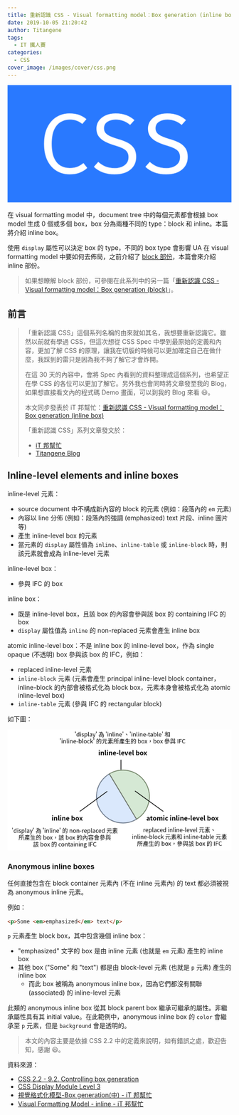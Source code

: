 ```yaml
---
title: 重新認識 CSS - Visual formatting model：Box generation (inline box)
date: 2019-10-05 21:20:42
author: Titangene
tags:
  - IT 鐵人賽
categories:
  - CSS
cover_image: /images/cover/css.png
---
```


![](../images/cover/css.png)

在 visual formatting model 中，document tree 中的每個元素都會根據 box model 生成 0 個或多個 box，box 分為兩種不同的 type：block 和 inline。本篇將介紹 inline box。

<!-- more -->

使用 `display` 屬性可以決定 box 的 type，不同的 box type 會影響 UA 在 visual formatting model 中要如何去佈局，之前介紹了 [block 部份](https://titangene.github.io/article/css-box-generation-block-box.html)，本篇會來介紹 inline 部份。

> 如果想瞭解 block 部份，可參閱在此系列中的另一篇「[重新認識 CSS - Visual formatting model：Box generation (block)](https://titangene.github.io/article/css-box-generation-block-box.html)」。

## 前言

> 「重新認識 CSS」這個系列名稱的由來就如其名，我想要重新認識它。雖然以前就有學過 CSS，但這次想從 CSS Spec 中學到最原始的定義和內容，更加了解 CSS 的原理，讓我在切版的時候可以更加確定自己在做什麼，我踩到的雷只是因為我不夠了解它才會炸開。
> 
> 在這 30 天的內容中，會將 Spec 內看到的資料整理成這個系列，也希望正在學 CSS 的各位可以更加了解它。另外我也會同時將文章發至我的 Blog，如果想直接看文內的程式碼 Demo 畫面，可以到我的 Blog 來看 😃。
> 
> 本文同步發表於 iT 邦幫忙：[重新認識 CSS - Visual formatting model：Box generation (inline box)](https://ithelp.ithome.com.tw/articles/10225035)
> 
> 「重新認識 CSS」系列文章發文於：
> - [iT 邦幫忙](https://ithelp.ithome.com.tw/users/20117586/ironman/2617)
> - [Titangene Blog](https://titangene.github.io/tags/it-%E9%90%B5%E4%BA%BA%E8%B3%BD/)

## Inline-level elements and inline boxes

inline-level 元素：
- source document 中不構成新內容的 block 的元素 (例如：段落內的 `em` 元素)
- 內容以 line 分佈 (例如：段落內的強調 (emphasized) text 片段、inline 圖片等)
- 產生 inline-level box 的元素
- 當元素的 `display` 屬性值為 `inline`、`inline-table` 或 `inline-block` 時，則該元素就會成為 inline-level 元素

inline-level box：
- 參與 IFC 的 box

inline box：
- 既是 inline-level box，且該 box 的內容會參與該 box 的 containing IFC 的 box
- `display` 屬性值為 `inline` 的 non-replaced 元素會產生 inline box

atomic inline-level box：不是 inline box 的 inline-level box，作為 single opaque (不透明) box 參與該 box 的 IFC，例如：
- replaced inline-level 元素
- `inline-block` 元素 (元素會產生 principal inline-level block container，inline-block 的內部會被格式化為 block box，元素本身會被格式化為 atomic inline-level box)
- `inline-table` 元素 (參與 IFC 的 rectangular block)

如下圖：

![](../images/css-box-generation-inline-box/2019-10-06-00-07-37.png)

### Anonymous inline boxes

任何直接包含在 block container 元素內 (不在 inline 元素內) 的 text 都必須被視為 anonymous inline 元素。

例如：

```html
<p>Some <em>emphasized</em> text</p>
```

`p` 元素產生 block box，其中包含幾個 inline box：
- "emphasized" 文字的 box 是由 inline 元素 (也就是 `em` 元素) 產生的 inline box
- 其他 box ("Some" 和 "text") 都是由 block-level 元素 (也就是 `p` 元素) 產生的 inline box
  - 而此 box 被稱為 anonymous inline box，因為它們都沒有關聯 (associated) 的 inline-level 元素

此類的 anonymous inline box 從其 block parent box 繼承可繼承的屬性。非繼承屬性具有其 initial value。在此範例中，anonymous inline box 的 `color` 會繼承至 `p` 元素，但是 `background` 會是透明的。

> 本文的內容主要是依據 CSS 2.2 中的定義來說明，如有錯誤之處，歡迎告知，感謝 😃。

資料來源：
- [CSS 2.2 - 9.2. Controlling box generation](https://www.w3.org/TR/CSS22/visuren.html#box-gen)
- [CSS Display Module Level 3](https://www.w3.org/TR/css-display-3/)
- [視覺格式化模型-Box generation(中) - iT 邦幫忙](https://ithelp.ithome.com.tw/articles/10222516)
- [Visual Formatting Model - inline - iT 邦幫忙](https://ithelp.ithome.com.tw/articles/10222018)